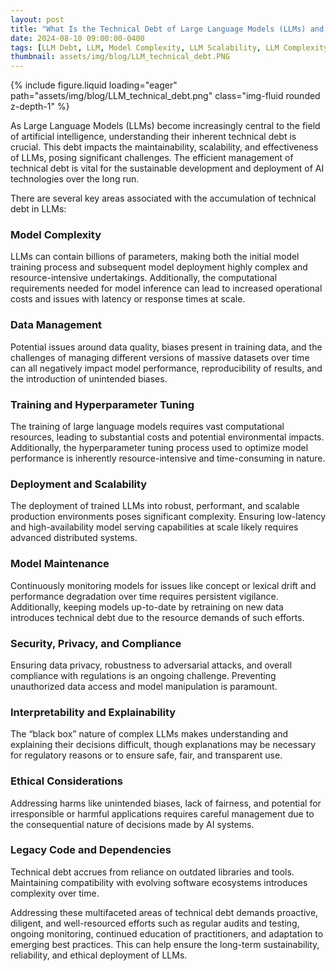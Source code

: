 ```yaml
---
layout: post
title: "What Is the Technical Debt of Large Language Models (LLMs) and How Does It Affect Us"
date: 2024-08-10 09:00:00-0400
tags: [LLM Debt, LLM, Model Complexity, LLM Scalability, LLM Complexity]
thumbnail: assets/img/blog/LLM_technical_debt.PNG
---
```


{% include figure.liquid loading="eager" path="assets/img/blog/LLM_technical_debt.png" class="img-fluid rounded z-depth-1" %}

As Large Language Models (LLMs) become increasingly central to the field of artificial intelligence, understanding their inherent technical debt is crucial. This debt impacts the maintainability, scalability, and effectiveness of LLMs, posing significant challenges. The efficient management of technical debt is vital for the sustainable development and deployment of AI technologies over the long run.

There are several key areas associated with the accumulation of technical debt in LLMs:

### Model Complexity

LLMs can contain billions of parameters, making both the initial model training process and subsequent model deployment highly complex and resource-intensive undertakings. Additionally, the computational requirements needed for model inference can lead to increased operational costs and issues with latency or response times at scale.

### Data Management

Potential issues around data quality, biases present in training data, and the challenges of managing different versions of massive datasets over time can all negatively impact model performance, reproducibility of results, and the introduction of unintended biases.

### Training and Hyperparameter Tuning

The training of large language models requires vast computational resources, leading to substantial costs and potential environmental impacts. Additionally, the hyperparameter tuning process used to optimize model performance is inherently resource-intensive and time-consuming in nature.

### Deployment and Scalability

The deployment of trained LLMs into robust, performant, and scalable production environments poses significant complexity. Ensuring low-latency and high-availability model serving capabilities at scale likely requires advanced distributed systems.

### Model Maintenance

Continuously monitoring models for issues like concept or lexical drift and performance degradation over time requires persistent vigilance. Additionally, keeping models up-to-date by retraining on new data introduces technical debt due to the resource demands of such efforts.

### Security, Privacy, and Compliance

Ensuring data privacy, robustness to adversarial attacks, and overall compliance with regulations is an ongoing challenge. Preventing unauthorized data access and model manipulation is paramount.

### Interpretability and Explainability

The “black box” nature of complex LLMs makes understanding and explaining their decisions difficult, though explanations may be necessary for regulatory reasons or to ensure safe, fair, and transparent use.

### Ethical Considerations

Addressing harms like unintended biases, lack of fairness, and potential for irresponsible or harmful applications requires careful management due to the consequential nature of decisions made by AI systems.

### Legacy Code and Dependencies

Technical debt accrues from reliance on outdated libraries and tools. Maintaining compatibility with evolving software ecosystems introduces complexity over time.

Addressing these multifaceted areas of technical debt demands proactive, diligent, and well-resourced efforts such as regular audits and testing, ongoing monitoring, continued education of practitioners, and adaptation to emerging best practices. This can help ensure the long-term sustainability, reliability, and ethical deployment of LLMs.